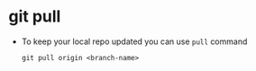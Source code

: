 # git pull

* To keep your local repo updated you can use `pull` command

  `git pull origin <branch-name>`
